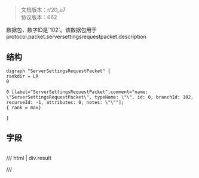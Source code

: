 # <!-- md:samp ServerSettingsRequestPacket -->

> 文档版本：r/20_u7<br/>协议版本：662

<!-- md:samp ServerSettingsRequestPacket -->数据包，数字ID是`102`。该数据包用于protocol.packet.serversettingsrequestpacket.description

## 结构

```viz
digraph "ServerSettingsRequestPacket" {
rankdir = LR
0

0 [label="ServerSettingsRequestPacket",comment="name: \"ServerSettingsRequestPacket\", typeName: \"\", id: 0, branchId: 102, recurseId: -1, attributes: 0, notes: \"\""];
{ rank = max}

}

```

## 字段

```title='ServerSettingsRequestPacket'

```

/// html | div.result

///

